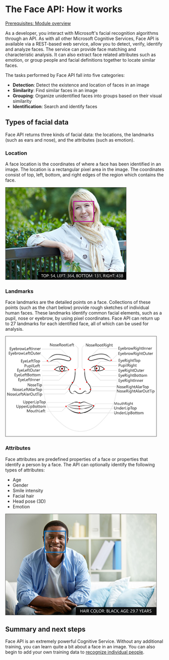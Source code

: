 # The Face API: How it works

[Prerequisites: Module overview](./README.md)

As a developer, you interact with Microsoft's facial recognition algorithms through an API. As with all other Microsoft Cognitive Services, Face API is available via a REST-based web service, allow you to detect, verify, identify and analyze faces. The service can provide face matching and characteristic analysis. It can also extract face related attributes such as emotion, or group people and facial definitions together to locate similar faces.

The tasks performed by Face API fall into five categories:

- **Detection**: Detect the existence and location of faces in an image
- **Similarity**: Find similar faces in an image
- **Grouping**: Organize unidentified faces into groups based on their visual similarity
- **Identification**: Search and identify faces

## Types of facial data

Face API returns three kinds of facial data: the locations, the landmarks (such as ears and nose), and the attributes (such as emotion).

### Location

A face location is the coordinates of where a face has been identified in an image. The location is a rectangular pixel area in the image. The coordinates consist of top, left, bottom, and right edges of the region which contains the face.

![A woman sitting on a bench, her face bounded by a purple box](../images/face_location.png)

### Landmarks

Face landmarks are the detailed points on a face. Collections of these points (such as the chart below) provide rough sketches of individual human faces. These landmarks identify common facial elements, such as a pupil, nose or eyebrow, by using pixel coordinates. Face API can return up to 27 landmarks for each identified face, all of which can be used for analysis.

![Diagram of a face identifying the location of all landmarks, such as lips and eyes](../images/face_landmarks.png)

### Attributes

Face attributes are predefined properties of a face or properties that identify a person by a face. The API can optionally identify the following types of attributes:

- Age
- Gender
- Smile intensity
- Facial hair
- Head pose (3D)
- Emotion

![A man sitting on a couch, his face bounded by a blue box](../images/face_attributes.png)

## Summary and next steps

Face API is an extremely powerful Cognitive Service. Without any additional training, you can learn quite a bit about a face in an image. You can also begin to add your own training data to [recognize individual people](./facial-recognition-concepts.md).
